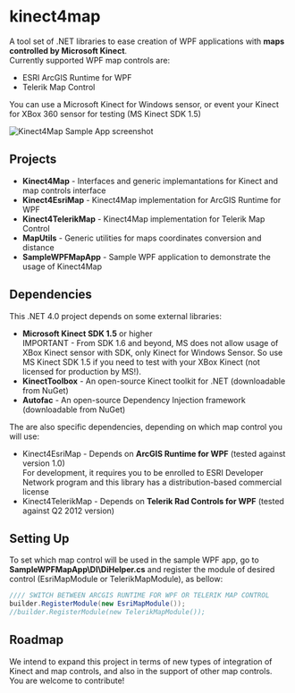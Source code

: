 kinect4map
==========
A tool set of .NET libraries to ease creation of WPF applications with **maps controlled by Microsoft Kinect**.   
Currently supported WPF map controls are:
* ESRI ArcGIS Runtime for WPF
* Telerik Map Control

You can use a Microsoft Kinect for Windows sensor, or event your Kinect for XBox 360 sensor for testing (MS Kinect SDK 1.5)

![Kinect4Map Sample App screenshot](https://raw.github.com/gabrielspmoreira/kinect4map/master/resources/screenshot_demoapp.png) 

Projects
----------
* **Kinect4Map** - Interfaces and generic implemantations for Kinect and map controls interface
* **Kinect4EsriMap** - Kinect4Map implementation for ArcGIS Runtime for WPF
* **Kinect4TelerikMap** - Kinect4Map implementation for Telerik Map Control
* **MapUtils** - Generic utilities for maps coordinates conversion and distance
* **SampleWPFMapApp** - Sample WPF application to demonstrate the usage of Kinect4Map

Dependencies
----------
This .NET 4.0 project depends on some external libraries:
* **Microsoft Kinect SDK 1.5** or higher    
IMPORTANT - From SDK 1.6 and beyond, MS does not allow usage of XBox Kinect sensor with SDK, only Kinect for Windows Sensor. So use MS Kinect SDK 1.5 if you need to test with your XBox Kinect (not licensed for production by MS!).
* **KinectToolbox** - An open-source Kinect toolkit for .NET (downloadable from NuGet)
* **Autofac** - An open-source Dependency Injection framework (downloadable from NuGet)

The are also specific dependencies, depending on which map control you will use:
* Kinect4EsriMap - Depends on **ArcGIS Runtime for WPF** (tested against version 1.0)    
For development, it requires you to be enrolled to ESRI Developer Network program and this library has a distribution-based commercial license
* Kinect4TelerikMap - Depends on **Telerik Rad Controls for WPF** (tested against Q2 2012 version)

Setting Up
----------
To set which map control will be used in the sample WPF app, go to **SampleWPFMapApp\DI\DiHelper.cs** and register the module of desired control (EsriMapModule or TelerikMapModule), as bellow:

```csharp
//// SWITCH BETWEEN ARCGIS RUNTIME FOR WPF OR TELERIK MAP CONTROL   
builder.RegisterModule(new EsriMapModule());   
//builder.RegisterModule(new TelerikMapModule());   
```

Roadmap
----------
We intend to expand this project in terms of new types of integration of Kinect and map controls, and also in the support of other map controls.   
You are welcome to contribute!
